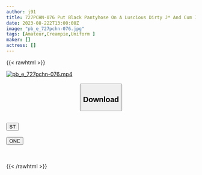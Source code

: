 ```yaml
---
author: j91
title: 727PCHN-076 Put Black Pantyhose On A Luscious Dirty J* And Cum Inside Her!
date: 2023-08-222T13:00:00Z
image: "pb_e_727pchn-076.jpg"
tags: [Amateur,Creampie,Uniform ]
maker: []
actress: []
---
```



{{< rawhtml >}}

<div class="video" data-videoid="ade8PBdMYxIxwBG">
    <a href="javascript:;">
        <img src="https://my.j91.asia/posts/pb_e_727pchn-076/pb_e_727pchn-076.jpg" width="WIDTH" height="HEIGHT" alt="pb_e_727pchn-076.mp4" loading="lazy">
    </a>
</div>

<script type="text/javascript" src="https://j91.asia/asset/on-demand-st.js"></script>

<br>
  <link rel="stylesheet" href="https://j91.asia/asset/bs5.css">
  
  <center>
  <button class="btn btn-primary" type="button" data-bs-toggle="collapse" data-bs-target=".multi-collapse" aria-expanded="false" aria-controls="multiCollapseExample1 multiCollapseExample2"><h2>Download</h2></button></center>
</p>
<div class="row">
  <div class="col">
    <div class="collapse multi-collapse" id="multiCollapseExample1">
      <div class="card card-body">
	      	      <br>
<div class="buttons">  
<a href="https://streamtape.to/v/ade8PBdMYxIxwBG"><button class="btn-hover color-3"><i class="fa fa-download"></i> ST</button></a></div>
    </div>
  </div>
</div>
  <div class="col">
    <div class="collapse multi-collapse" id="multiCollapseExample2">
      <div class="card card-body">
	      <br>
<div class="buttons">
    <a href="https://oneupload.to/7h8d290c1jzk"><button class="btn-hover color-9"><i class="fa fa-download"></i> ONE</button></a></div>
<br><br>
      </div>
    </div>
  </div>
</div>

{{< /rawhtml >}}
